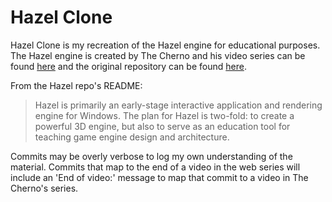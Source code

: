 # Hazel Clone

Hazel Clone is my recreation of the Hazel engine for educational purposes. The Hazel engine is created by The Cherno and his video series can be found [here](https://thecherno.com/engine) and the original repository can be found [here](https://github.com/TheCherno/Hazel).

From the Hazel repo's README:
> Hazel is primarily an early-stage interactive application and rendering engine for Windows.
> The plan for Hazel is two-fold: to create a powerful 3D engine, but also to serve as an education tool for teaching game engine design and architecture.

Commits may be overly verbose to log my own understanding of the material. Commits that map to the end of a video in the web series will  include an 'End of video:' message to map that commit to a video in The Cherno's series.
